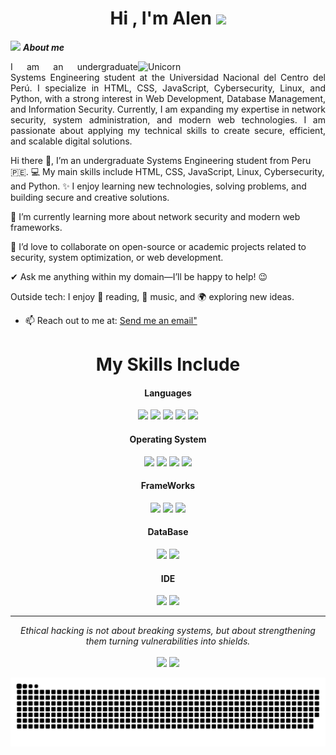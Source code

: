 <h1 align="center">Hi , I'm Alen <img src="https://media.giphy.com/media/hvRJCLFzcasrR4ia7z/giphy.gif" width="35"></h1>
<p align="center">

<img src="https://media.giphy.com/media/ObNTw8Uzwy6KQ/giphy.gif" width="30px">&nbsp;***About me***

<img align="right" alt="Unicorn" 
src="https://media0.giphy.com/media/v1.Y2lkPTc5MGI3NjExOGdxc2ttOTZvNzQwNmt5cHNsa2h2Zmt2a3VtZnFyZzlodWV5dHVmMSZlcD12MV9faW50ZXJuYWxfZ2lmX2J5X2lkJmN0PWc/qgQUggAC3Pfv687qPC/giphy.gif" 
style="width:300px;"/>

<p align="justify">
I am an undergraduate Systems Engineering student at the Universidad Nacional del Centro del Perú.
I specialize in HTML, CSS, JavaScript, Cybersecurity, Linux, and Python, with a strong interest in Web Development, Database Management, and Information Security.
Currently, I am expanding my expertise in network security, system administration, and modern web technologies. I am passionate about applying my technical skills to create secure, efficient, and scalable digital solutions.
</p>

Hi there 👋, I’m an undergraduate Systems Engineering student from Peru 🇵🇪.
💻 My main skills include HTML, CSS, JavaScript, Linux, Cybersecurity, and Python.
✨ I enjoy learning new technologies, solving problems, and building secure and creative solutions.

🌱 I’m currently learning more about network security and modern web frameworks.

👯 I’d love to collaborate on open-source or academic projects related to security, system optimization, or web development.

✔ Ask me anything within my domain—I’ll be happy to help! 😉

Outside tech: I enjoy 📖 reading, 🎵 music, and 🌍 exploring new ideas.
- 📫 Reach out to me at: <a href="alen.b45112@gmail.com"> Send me an email"</a>

<h1 align="center">My Skills Include</h1>

<h4 align ="center"> Languages </h4>
<p align="center">
<span> 
  <img src="https://img.shields.io/badge/HTML5-E34F26?style=for-the-badge&logo=html5&logoColor=white">
  <img src="https://img.shields.io/badge/CSS3-1572B6?style=for-the-badge&logo=css3&logoColor=white">
  <img src="https://img.shields.io/badge/JavaScript-F7DF1E?style=for-the-badge&logo=javascript&logoColor=black">
  <img src="https://img.shields.io/badge/Java-ED8B00?style=for-the-badge&logo=java&logoColor=white">
  <img src="https://img.shields.io/badge/python-3670A0?style=for-the-badge&logo=python&logoColor=ffdd54">
</span>
</p>
<h4 align ="center"> Operating System </h4>
<p align="center">
<span>
  <img src="https://img.shields.io/badge/Kali-268BEE?style=for-the-badge&logo=kalilinux&logoColor=white">
  <img src="https://img.shields.io/badge/Linux-FCC624?style=for-the-badge&logo=linux&logoColor=black">
  <img src="https://img.shields.io/badge/Windows-0078D6?style=for-the-badge&logo=windows&logoColor=white">
  <img src="https://img.shields.io/badge/Ubuntu-E95420?style=for-the-badge&logo=ubuntu&logoColor=white">

</span>
</p>
<h4 align ="center"> FrameWorks </h4>
<p align="center">
<span>
  <img src="https://img.shields.io/badge/Bootstrap-563D7C?style=for-the-badge&logo=bootstrap&logoColor=white">
  <img src="https://img.shields.io/badge/node.js-6DA55F?style=for-the-badge&logo=node.js&logoColor=white">
  <img src="https://img.shields.io/badge/react-%2320232a.svg?style=for-the-badge&logo=react&logoColor=%2361DAFB">
</span>
</p>

<h4 align ="center"> DataBase </h4>
<p align="center">
<span>
  <img src="https://img.shields.io/badge/MySQL-00000F?style=for-the-badge&logo=mysql&logoColor=white">
  <img src="https://img.shields.io/badge/Microsoft%20SQL%20Server-CC2927?style=for-the-badge&logo=microsoft%20sql%20server&logoColor=white)">
</span>
</p>

<h4 align ="center"> IDE </h4>
<p align="center">
<span>
<img src="https://img.shields.io/badge/Android_Studio-3DDC84?style=for-the-badge&logo=android-studio&logoColor=white">
<img src="https://img.shields.io/badge/Visual_Studio_Code-0078D4?style=for-the-badge&logo=visual%20studio%20code&logoColor=white">
</span>
</p>

<hr>
<p align="center">
   <i>Ethical hacking is not about breaking systems, but about strengthening them turning vulnerabilities into shields.</i>
   <br>
<br>	
<a target="_blank" href="https://www.linkedin.com/in/birunthaban-sarventhiran/"><img src="https://img.shields.io/badge/-LinkedIn-0077B5?style=for-the-badge&logo=Linkedin&logoColor=white"></img></a>
<a target="_blank" href="mailto:sbirunthaban007@gmail.com"><img src="https://img.shields.io/badge/-Gmail-D14836?style=for-the-badge&logo=Gmail&logoColor=white"></img></a>
<br>
</p>
<p align="center">
  <img  src="https://raw.githubusercontent.com/Elanza-48/Elanza-48/main/resources/img/github-contribution-grid-snake.svg"
    alt="example" />
</p>
